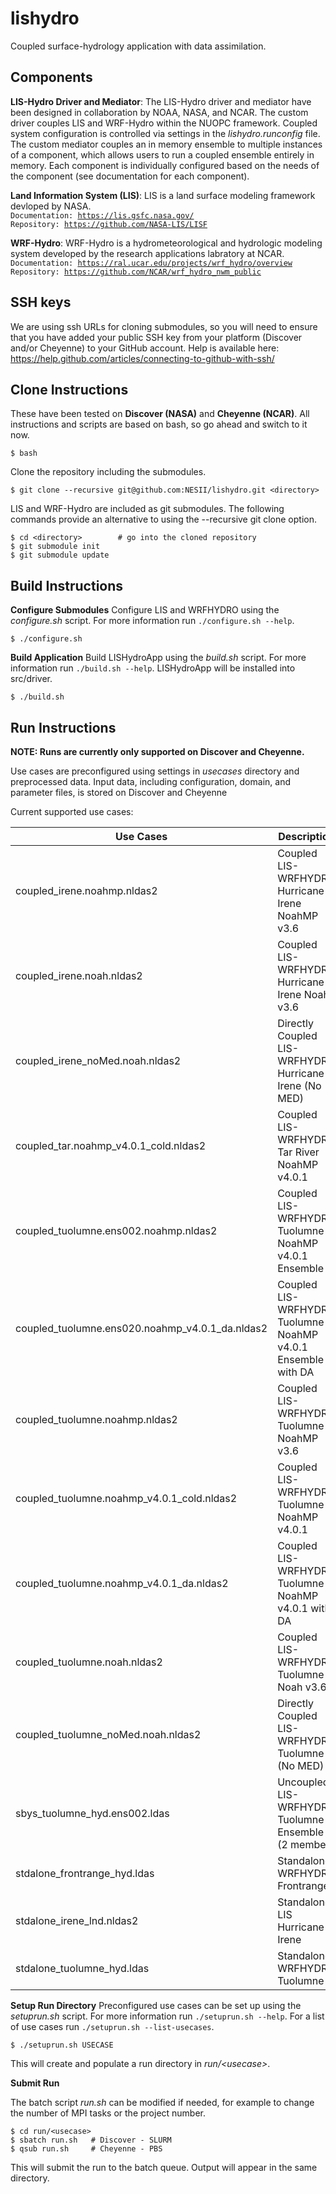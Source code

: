 # lishydro
Coupled surface-hydrology application with data assimilation.

## Components
**LIS-Hydro Driver and Mediator**:
The LIS-Hydro driver and mediator have been designed in collaboration by NOAA,
NASA, and NCAR. The custom driver couples LIS and WRF-Hydro within the NUOPC
framework. Coupled system configuration is controlled via settings in the
*lishydro.runconfig* file. The custom mediator couples an in memory ensemble to
multiple instances of a component, which allows users to run a coupled ensemble
entirely in memory. Each component is individually configured based on the needs
of the component (see documentation for each component).

**Land Information System (LIS)**:
LIS is a land surface modeling framework devloped by NASA.<br/>
<code>Documentation: https://lis.gsfc.nasa.gov/</code><br/>
<code>Repository: https://github.com/NASA-LIS/LISF</code>

**WRF-Hydro**:
WRF-Hydro is a hydrometeorological and hydrologic modeling system
developed by the research applications labratory at NCAR.<br/>
<code>Documentation: https://ral.ucar.edu/projects/wrf_hydro/overview</code><br/>
<code>Repository: https://github.com/NCAR/wrf_hydro_nwm_public</code>

## SSH keys
We are using ssh URLs for cloning submodules, so you will
need to ensure that you have added your public SSH key from
your platform (Discover and/or Cheyenne) to your GitHub account.
Help is available here:
https://help.github.com/articles/connecting-to-github-with-ssh/

## Clone Instructions
These have been tested on **Discover (NASA)** and 
**Cheyenne (NCAR)**.
All instructions and scripts are based on bash, so go
ahead and switch to it now.
```
$ bash
```

Clone the repository including the submodules. 
```
$ git clone --recursive git@github.com:NESII/lishydro.git <directory>
```

LIS and WRF-Hydro are included as git submodules. The following
commands provide an alternative to using the --recursive git
clone option.
```
$ cd <directory>        # go into the cloned repository
$ git submodule init
$ git submodule update
```

## Build Instructions

**Configure Submodules**
Configure LIS and WRFHYDRO using the *configure.sh* script. For more information
run `./configure.sh --help`.
```
$ ./configure.sh
```

**Build Application**
Build LISHydroApp using the *build.sh* script. For more information run
`./build.sh --help`. LISHydroApp will be installed into src/driver.
```
$ ./build.sh
```

## Run Instructions

**NOTE:  Runs are currently only supported on Discover and Cheyenne.**

Use cases are preconfigured using settings in *usecases* directory and 
preprocessed data. Input data, including configuration, domain, 
and parameter files, is stored on Discover and Cheyenne 

Current supported use cases:

| Use Cases                                          | Description                                                  |
| -------------------------------------------------- | ------------------------------------------------------------ |
| coupled\_irene.noahmp.nldas2                       | Coupled LIS-WRFHYDRO Hurricane Irene NoahMP v3.6             |
| coupled\_irene.noah.nldas2                         | Coupled LIS-WRFHYDRO Hurricane Irene Noah v3.6               |
| coupled\_irene\_noMed.noah.nldas2                  | Directly Coupled LIS-WRFHYDRO Hurricane Irene (No MED)       |
| coupled\_tar.noahmp\_v4.0.1\_cold.nldas2           | Coupled LIS-WRFHYDRO Tar River NoahMP v4.0.1                 |
| coupled\_tuolumne.ens002.noahmp.nldas2             | Coupled LIS-WRFHYDRO Tuolumne NoahMP v4.0.1 Ensemble         |
| coupled\_tuolumne.ens020.noahmp\_v4.0.1\_da.nldas2 | Coupled LIS-WRFHYDRO Tuolumne NoahMP v4.0.1 Ensemble with DA |
| coupled\_tuolumne.noahmp.nldas2                    | Coupled LIS-WRFHYDRO Tuolumne NoahMP v3.6                    |
| coupled\_tuolumne.noahmp\_v4.0.1\_cold.nldas2      | Coupled LIS-WRFHYDRO Tuolumne NoahMP v4.0.1                  |
| coupled\_tuolumne.noahmp\_v4.0.1\_da.nldas2        | Coupled LIS-WRFHYDRO Tuolumne NoahMP v4.0.1 with DA          |
| coupled\_tuolumne.noah.nldas2                      | Coupled LIS-WRFHYDRO Tuolumne Noah v3.6                      |
| coupled\_tuolumne\_noMed.noah.nldas2               | Directly Coupled LIS-WRFHYDRO Tuolumne (No MED)              |
| sbys\_tuolumne\_hyd.ens002.ldas                    | Uncoupled LIS-WRFHYDRO Tuolumne Ensemble (2 member)          |
| stdalone\_frontrange\_hyd.ldas                     | Standalone WRFHYDRO Frontrange                               |
| stdalone\_irene\_lnd.nldas2                        | Standalone LIS Hurricane Irene                               |
| stdalone\_tuolumne\_hyd.ldas                       | Standalone WRFHYDRO Tuolumne                                 |


**Setup Run Directory**
Preconfigured use cases can be set up using the *setuprun.sh* script.
For more information run `./setuprun.sh --help`. For a list of use cases
run `./setuprun.sh --list-usecases`.
```
$ ./setuprun.sh USECASE
```
This will create and populate a run directory in 
*run/&lt;usecase&gt;*.

**Submit Run**

The batch script *run.sh* can be modified if needed, for example
to change the number of MPI tasks or the project number.
```
$ cd run/<usecase>
$ sbatch run.sh   # Discover - SLURM
$ qsub run.sh     # Cheyenne - PBS
```
This will submit the run to the batch queue.  Output
will appear in the same directory.

